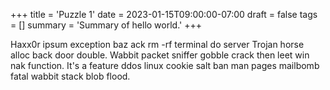 +++
title = 'Puzzle 1'
date = 2023-01-15T09:00:00-07:00
draft = false
tags = []
summary = 'Summary of hello world.'
+++

Haxx0r ipsum exception baz ack rm -rf terminal do server Trojan horse alloc back door double. Wabbit packet sniffer gobble crack then leet win nak function. It's a feature ddos linux cookie salt ban man pages mailbomb fatal wabbit stack blob flood.
